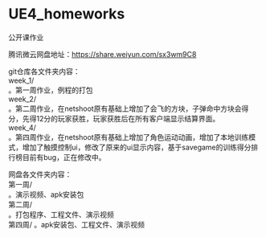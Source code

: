 # UE4_homeworks
公开课作业

腾讯微云网盘地址：https://share.weiyun.com/sx3wm9C8

git仓库各文件夹内容：  
week_1/  
。第一周作业，例程的打包  
week_2/  
。第二周作业，在netshoot原有基础上增加了会飞的方块，子弹命中方块会得分，先得12分的玩家获胜，玩家获胜后在所有客户端显示结算界面。  
week_4/  
。第四周作业，在netshoot原有基础上增加了角色运动动画，增加了本地训练模式，增加了触摸控制ui，修改了原来的ui显示内容，基于savegame的训练得分排行榜目前有bug，正在修改中。
  
  
网盘各文件夹内容：    
第一周/    
。演示视频、apk安装包  
第二周/  
。打包程序、工程文件、演示视频  
第四周/
。apk安装包、工程文件、演示视频
